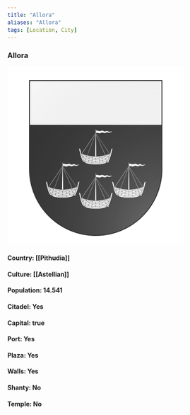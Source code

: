 ```yaml
---
title: "Allora"
aliases: "Allora"
tags: [Location, City]
---
```

### Allora
![](attachment/bf3d7d4397f4b69fd4d5357bfa273cd1.svg)

#### Country: [[Pithudia]]

#### Culture: [[Astellian]]

#### Population: 14.541

#### Citadel: Yes

#### Capital: true

#### Port: Yes

#### Plaza: Yes

#### Walls: Yes

#### Shanty: No

#### Temple: No


